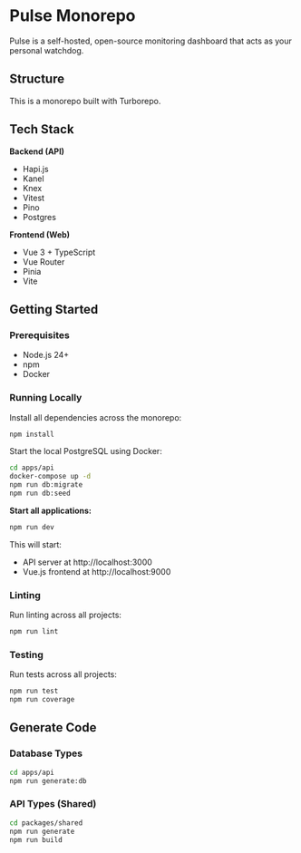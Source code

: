 # Pulse Monorepo

Pulse is a self-hosted, open-source monitoring dashboard that acts as your personal watchdog.

## Structure

This is a monorepo built with Turborepo.

## Tech Stack

**Backend (API)**
- Hapi.js
- Kanel
- Knex
- Vitest
- Pino
- Postgres

**Frontend (Web)**
- Vue 3 + TypeScript
- Vue Router
- Pinia
- Vite

## Getting Started

### Prerequisites

- Node.js 24+
- npm
- Docker

### Running Locally

Install all dependencies across the monorepo:

```bash
npm install
```

Start the local PostgreSQL using Docker:

```bash
cd apps/api
docker-compose up -d
npm run db:migrate
npm run db:seed
```

**Start all applications:**

```bash
npm run dev
```

This will start:
- API server at http://localhost:3000
- Vue.js frontend at http://localhost:9000

### Linting

Run linting across all projects:
```bash
npm run lint
```

### Testing

Run tests across all projects:
```bash
npm run test
npm run coverage
```

## Generate Code

### Database Types
```bash
cd apps/api
npm run generate:db
```

### API Types (Shared)
```bash
cd packages/shared
npm run generate
npm run build
```

